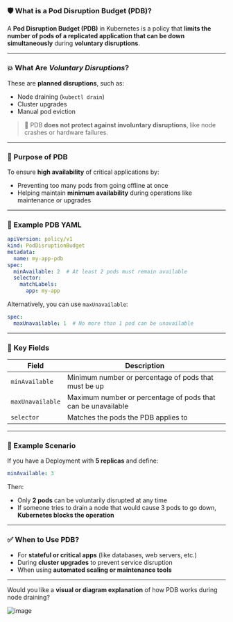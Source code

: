 ### 🛡️ **What is a Pod Disruption Budget (PDB)?**

A **Pod Disruption Budget (PDB)** in Kubernetes is a policy that **limits the number of pods of a replicated application that can be down simultaneously** during **voluntary disruptions**. 

---

### 💥 What Are *Voluntary Disruptions*?

These are **planned disruptions**, such as:

* Node draining (`kubectl drain`)
* Cluster upgrades
* Manual pod eviction

> 🛑 PDB **does not protect against involuntary disruptions**, like node crashes or hardware failures.

---

### 🎯 Purpose of PDB

To ensure **high availability** of critical applications by:

* Preventing too many pods from going offline at once
* Helping maintain **minimum availability** during operations like maintenance or upgrades

---

### 🔧 Example PDB YAML

```yaml
apiVersion: policy/v1
kind: PodDisruptionBudget
metadata:
  name: my-app-pdb
spec:
  minAvailable: 2  # At least 2 pods must remain available
  selector:
    matchLabels:
      app: my-app
```

Alternatively, you can use `maxUnavailable`:

```yaml
spec:
  maxUnavailable: 1  # No more than 1 pod can be unavailable
```

---

### 📌 Key Fields

| Field            | Description                                                  |
| ---------------- | ------------------------------------------------------------ |
| `minAvailable`   | Minimum number or percentage of pods that must be up         |
| `maxUnavailable` | Maximum number or percentage of pods that can be unavailable |
| `selector`       | Matches the pods the PDB applies to                          |

---

### 🧠 Example Scenario

If you have a Deployment with **5 replicas** and define:

```yaml
minAvailable: 3
```

Then:

* Only **2 pods** can be voluntarily disrupted at any time
* If someone tries to drain a node that would cause 3 pods to go down, **Kubernetes blocks the operation**

---

### ✅ When to Use PDB?

* For **stateful or critical apps** (like databases, web servers, etc.)
* During **cluster upgrades** to prevent service disruption
* When using **automated scaling or maintenance tools**

---

Would you like a **visual or diagram explanation** of how PDB works during node draining?

![image](https://github.com/user-attachments/assets/74720487-cbcd-4ca7-8ddb-eb9214be1536)

